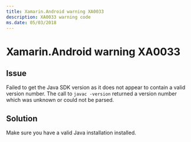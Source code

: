 ```yaml
---
title: Xamarin.Android warning XA0033
description: XA0033 warning code
ms.date: 05/03/2018
---
```

# Xamarin.Android warning XA0033

## Issue

Failed to get the Java SDK version as it does not appear to contain a valid version number.
The call to `javac -version` returned a version number which was unknown or could not be
parsed.

## Solution

Make sure you have a valid Java installation installed.